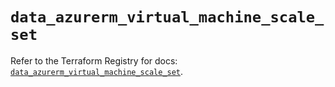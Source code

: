 # `data_azurerm_virtual_machine_scale_set`

Refer to the Terraform Registry for docs: [`data_azurerm_virtual_machine_scale_set`](https://registry.terraform.io/providers/hashicorp/azurerm/4.33.0/docs/data-sources/virtual_machine_scale_set).
